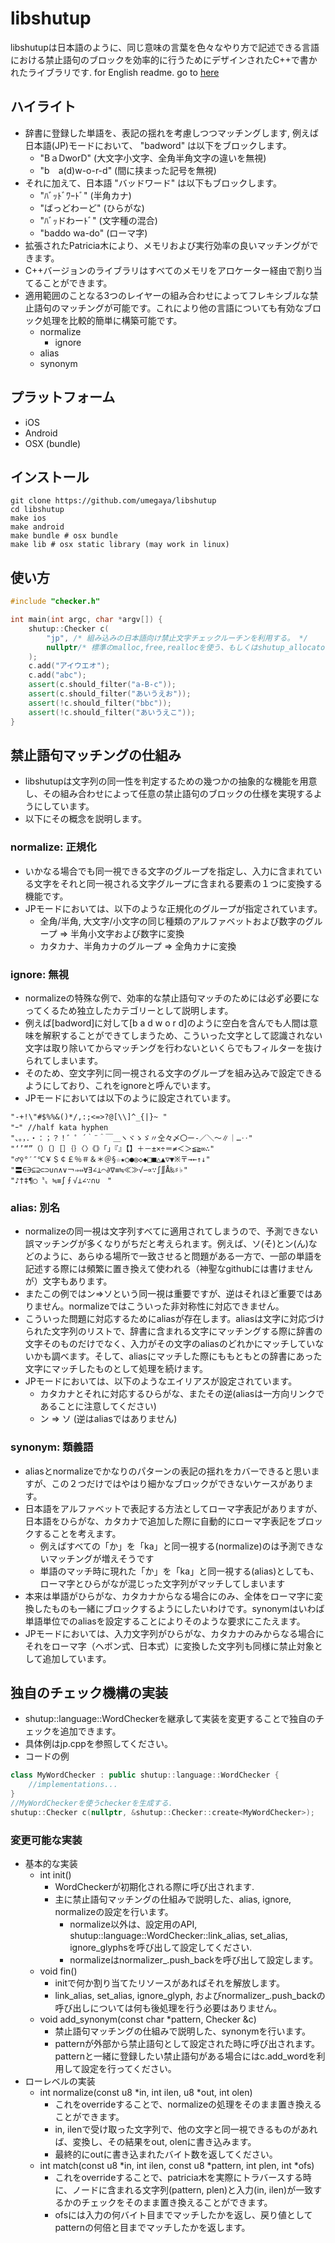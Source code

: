 # libshutup
libshutupは日本語のように、同じ意味の言葉を色々なやり方で記述できる言語における禁止語句のブロックを効率的に行うためにデザインされたC++で書かれたライブラリです.
for English readme. go to [here](https://github.com/umegaya/libshutup/README.md)

## ハイライト
- 辞書に登録した単語を、表記の揺れを考慮しつつマッチングします, 例えば日本語(JP)モードにおいて、 "badword" は以下をブロックします。
  - "BａDworD" (大文字小文字、全角半角文字の違いを無視)
  - "b　a(d)w-o-r-d" (間に挟まった記号を無視)
- それに加えて、日本語 "バッドワード" は以下もブロックします。
  - "ﾊﾞｯﾄﾞﾜｰﾄﾞ" (半角カナ)
  - "ばっどわーど" (ひらがな)
  - "ﾊﾞｯドわーﾄﾞ" (文字種の混合)
  - "baddo wa-do" (ローマ字)
- 拡張されたPatricia木により、メモリおよび実行効率の良いマッチングができます。
- C++バージョンのライブラリはすべてのメモリをアロケーター経由で割り当てることができます。
- 適用範囲のことなる3つのレイヤーの組み合わせによってフレキシブルな禁止語句のマッチングが可能です。これにより他の言語についても有効なブロック処理を比較的簡単に構築可能です。
  - normalize
    - ignore
  - alias
  - synonym

## プラットフォーム
- iOS
- Android
- OSX (bundle)

## インストール
```
git clone https://github.com/umegaya/libshutup
cd libshutup
make ios
make android
make bundle # osx bundle
make lib # osx static library (may work in linux)
```

## 使い方
``` C++
#include "checker.h"

int main(int argc, char *argv[]) {
	shutup::Checker c(
		"jp", /* 組み込みの日本語向け禁止文字チェックルーチンを利用する。 */
		nullptr/* 標準のmalloc,free,reallocを使う、もしくはshutup_allocatorのポインタを指定することでカスタムアロケーターを利用する. */
	);
	c.add("アイウエオ");
	c.add("abc");
	assert(c.should_filter("a-B-c"));
	assert(c.should_filter("あいうえお"));
	assert(!c.should_filter("bbc"));
	assert(!c.should_filter("あいうえこ"));
}
```

## 禁止語句マッチングの仕組み
- libshutupは文字列の同一性を判定するための幾つかの抽象的な機能を用意し、その組み合わせによって任意の禁止語句のブロックの仕様を実現するようにしています。
- 以下にその概念を説明します。

### normalize: 正規化
- いかなる場合でも同一視できる文字のグループを指定し、入力に含まれている文字をそれと同一視される文字グループに含まれる要素の１つに変換する機能です。
- JPモードにおいては、以下のような正規化のグループが指定されています。
  - 全角/半角, 大文字/小文字の同じ種類のアルファベットおよび数字のグループ => 半角小文字および数字に変換
  - カタカナ、半角カナのグループ => 全角カナに変換 

### ignore: 無視
- normalizeの特殊な例で、効率的な禁止語句マッチのためには必ず必要になってくるため独立したカテゴリーとして説明します。
- 例えば[badword]に対して[b a d w o r d]のように空白を含んでも人間は意味を解釈することができてしまうため、こういった文字として認識されない文字は取り除いてからマッチングを行わないといくらでもフィルターを抜けられてしまいます。
- そのため、空文字列に同一視される文字のグループを組み込みで設定できるようにしており、これをignoreと呼んでいます。
- JPモードにおいては以下のように設定されています。
```
"-+!\"#$%%&()*/,:;<=>?@[\\]^_{|}~ "
"ｰ" //half kata hyphen
"、。，．・：；？！゛゜´｀¨＾￣＿ヽヾゝゞ〃仝々〆〇ー‐／＼～∥｜…‥"
"‘’“”（）〔〕［］｛｝〈〉《》「」『』【】＋－±×÷＝≠＜＞≦≧∞∴"
"♂♀°′″℃￥＄￠￡％＃＆＊＠§☆★○●◎◇◆□■△▲▽▼※〒→←↑↓"
"〓∈∋⊆⊇⊂⊃∪∩∧∨￢⇒⇔∀∃∠⊥⌒∂∇≡≒≪≫√∽∝∵∫∬Å‰♯♭"
"♪†‡¶◯〝〟≒≡∫∮√⊥∠∵∩∪　"
```

### alias: 別名
- normalizeの同一視は文字列すべてに適用されてしまうので、予測できない誤マッチングが多くなりがちだと考えられます。例えば、ソ(そ)とン(ん)などのように、あらゆる場所で一致させると問題がある一方で、一部の単語を記述する際には頻繁に置き換えて使われる（神聖なgithubには書けませんが）文字もあります。
- またこの例ではン=>ソという同一視は重要ですが、逆はそれほど重要ではありません。normalizeではこういった非対称性に対応できません。
- こういった問題に対応するためにaliasが存在します。aliasは文字に対応づけられた文字列のリストで、辞書に含まれる文字にマッチングする際に辞書の文字そのものだけでなく、入力がその文字のaliasのどれかにマッチしていないかも調べます。そして、aliasにマッチした際にももともとの辞書にあった文字にマッチしたものとして処理を続けます。
- JPモードにおいては、以下のようなエイリアスが設定されています。
  - カタカナとそれに対応するひらがな、またその逆(aliasは一方向リンクであることに注意してください)
  - ン => ソ (逆はaliasではありません)

### synonym: 類義語
- aliasとnormalizeでかなりのパターンの表記の揺れをカバーできると思いますが、この２つだけではやはり細かなブロックができないケースがあります。
- 日本語をアルファベットで表記する方法としてローマ字表記がありますが、日本語をひらがな、カタカナで追加した際に自動的にローマ字表記をブロックすることを考えます。
  - 例えばすべての「か」を「ka」と同一視する(normalize)のは予測できないマッチングが増えそうです
  - 単語のマッチ時に現れた「か」を「ka」と同一視する(alias)としても、ローマ字とひらがなが混じった文字列がマッチしてしまいます
- 本来は単語がひらがな、カタカナからなる場合にのみ、全体をローマ字に変換したものも一緒にブロックするようにしたいわけです。synonymはいわば単語単位でのaliasを設定することによりそのような要求にこたえます。
- JPモードにおいては、入力文字列がひらがな、カタカナのみからなる場合にそれをローマ字（ヘボン式、日本式）に変換した文字列も同様に禁止対象として追加しています。

## 独自のチェック機構の実装
- shutup::language::WordCheckerを継承して実装を変更することで独自のチェックを追加できます。
- 具体例はjp.cppを参照してください。
- コードの例
``` C++
class MyWordChecker : public shutup::language::WordChecker {
	//implementations...
}
//MyWordCheckerを使うcheckerを生成する.
shutup::Checker c(nullptr, &shutup::Checker::create<MyWordChecker>);
```

### 変更可能な実装
- 基本的な実装
  - int init()
    - WordCheckerが初期化される際に呼び出されます.
    - 主に禁止語句マッチングの仕組みで説明した、alias, ignore, normalizeの設定を行います。
      - normalize以外は、設定用のAPI, shutup::language::WordChecker::link_alias, set_alias, ignore_glyphsを呼び出して設定してください.
      - normalizeはnormalizer_.push_backを呼び出して設定します。
  - void fin()
    - initで何か割り当てたリソースがあればそれを解放します。
    - link_alias, set_alias, ignore_glyph, およびnormalizer_.push_backの呼び出しについては何も後処理を行う必要はありません。
  - void add_synonym(const char *pattern, Checker &c)
    - 禁止語句マッチングの仕組みで説明した、synonymを行います。
    - patternが外部から禁止語句として設定された時に呼び出されます。patternと一緒に登録したい禁止語句がある場合にはc.add_wordを利用して設定を行ってください。
- ローレベルの実装
  - int normalize(const u8 *in, int ilen, u8 *out, int olen)
    - これをoverrideすることで、normalizeの処理をそのまま置き換えることができます。
    - in, ilenで受け取った文字列で、他の文字と同一視できるものがあれば、変換し、その結果をout, olenに書き込みます。
    - 最終的にoutに書き込まれたバイト数を返してください。
  - int match(const u8 *in, int ilen, const u8 *pattern, int plen, int *ofs)
    - これをoverrideすることで、patricia木を実際にトラバースする時に、ノードに含まれる文字列(pattern, plen)と入力(in, ilen)が一致するかのチェックをそのまま置き換えることができます。
    - ofsには入力の何バイト目までマッチしたかを返し、戻り値としてpatternの何倍と目までマッチしたかを返します。





















